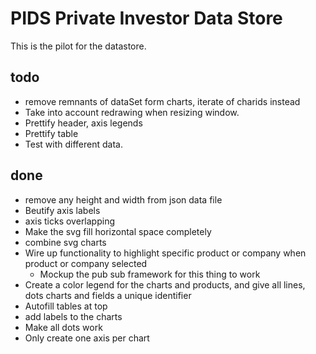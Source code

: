 # PIDS Private Investor Data Store

This is the pilot for the datastore.

## todo

* remove remnants of dataSet form charts, iterate of charids instead
* Take into account redrawing when resizing window.
* Prettify header, axis legends
* Prettify table
* Test with different data.


## done

* remove any height and width from json data file
* Beutify axis labels
* axis ticks overlapping
* Make the svg fill horizontal space completely
* combine svg charts
* Wire up functionality to highlight specific product or company when product or company selected
	* Mockup the pub sub framework for this thing to work
* Create a color legend for the charts and products, and give all lines, dots charts and fields a unique identifier
* Autofill tables at top
* add labels to the charts
* Make all dots work
* Only create one axis per chart